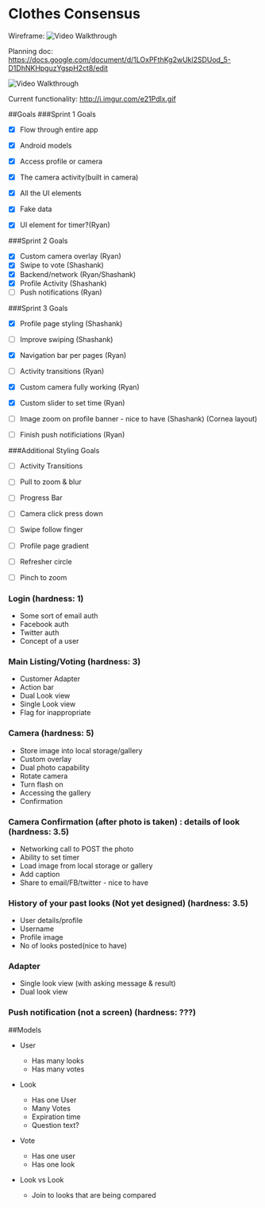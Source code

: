 # Clothes Consensus

Wireframe:
<img src='http://i.imgur.com/u1p4n03.jpg' title='Video Walkthrough' width='' alt='Video Walkthrough' />

Planning doc:
https://docs.google.com/document/d/1LOxPFthKg2wUkl2SDUod_5-D1DhNKHpguzYgspH2ct8/edit


<img src='http://i.imgur.com/e21Pdlx.gif' title='Video Walkthrough' width='' alt='Video Walkthrough' />

Current functionality: http://i.imgur.com/e21Pdlx.gif


##Goals
###Sprint 1 Goals
* [x] Flow through entire app

* [x] Android models
* [x] Access profile or camera
* [x] The camera activity(built in camera)
* [x] All the UI elements
* [x] Fake data
* [x] UI element for timer?(Ryan)

###Sprint 2 Goals
* [x] Custom camera overlay (Ryan)
* [x] Swipe to vote (Shashank)
* [x] Backend/network (Ryan/Shashank)
* [x] Profile Activity (Shashank)
* [ ] Push notifications (Ryan)

###Sprint 3 Goals
* [x] Profile page styling (Shashank)
* [ ] Improve swiping (Shashank)
* [x] Navigation bar per pages (Ryan)
* [ ] Activity transitions (Ryan)
* [x] Custom camera fully working (Ryan)
* [x] Custom slider to set time (Ryan)
* [ ] Image zoom on profile banner - nice to have (Shashank) (Cornea layout)
* [ ] Finish push notificiations (Ryan)


###Additional Styling Goals
* [ ] Activity Transitions
* [ ] Pull to zoom & blur
* [ ] Progress Bar
* [ ] Camera click press down
* [ ] Swipe follow finger
* [ ] Profile page gradient
* [ ] Refresher circle
* [ ] Pinch to zoom


### Login (hardness: 1)
* Some sort of email auth
* Facebook auth
* Twitter auth
* Concept of a user

### Main Listing/Voting (hardness: 3)
* Customer Adapter
* Action bar
* Dual Look view
* Single Look view
* Flag for inappropriate

### Camera (hardness: 5)
* Store image into local storage/gallery
* Custom overlay
* Dual photo capability
* Rotate camera
* Turn flash on
* Accessing the gallery
* Confirmation

### Camera Confirmation (after photo is taken) : details of look (hardness: 3.5)
* Networking call to POST the photo
* Ability to set timer
* Load image from local storage or gallery
* Add caption
* Share to email/FB/twitter - nice to have

### History of your past looks (Not yet designed) (hardness: 3.5)
* User details/profile
* Username
* Profile image
* No of looks posted(nice to have)

### Adapter
* Single look view (with asking message & result)
* Dual look view
	
### Push notification (not a screen) (hardness: ???)


##Models
* User
	* Has many looks
	* Has many votes
* Look
	* Has one User
	* Many Votes
	* Expiration time
	* Question text?

* Vote
	* Has one user
	* Has one look

* Look vs Look
	* Join to looks that are being compared




